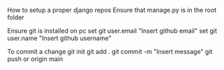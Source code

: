 How to setup a proper django repos
Ensure that manage.py is in the root folder

Ensure git is installed on pc
set git user.email "Insert github email"
set git user.name "Insert github username"


To commit a change
git init
git add .
git commit -m "Insert message"
git push <branch name> or origin main
